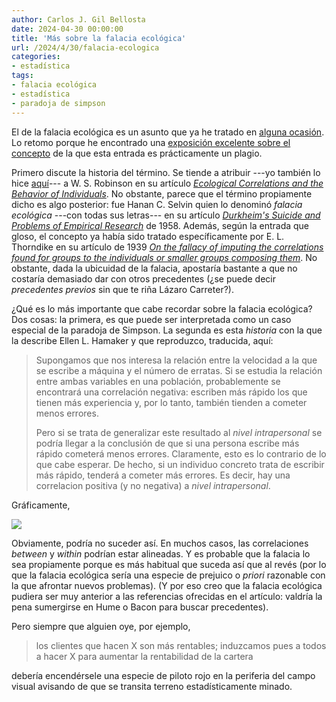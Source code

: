 ```yaml
---
author: Carlos J. Gil Bellosta
date: 2024-04-30 00:00:00
title: 'Más sobre la falacia ecológica'
url: /2024/4/30/falacia-ecologica
categories:
- estadística
tags:
- falacia ecológica
- estadística
- paradoja de simpson
---
```


El de la falacia ecológica es un asunto que ya he tratado en [alguna ocasión](https://datanalytics.com/tags/falacia-ecol%C3%B3gica/). Lo retomo porque he encontrado una
[exposición excelente sobre el concepto](https://solomonkurz.netlify.app/blog/2019-10-14-individuals-are-not-small-groups-ii-the-ecological-fallacy/)
de la que esta entrada es prácticamente un plagio.

Primero discute la historia del término. Se tiende a atribuir ---yo también lo hice [aquí](https://datanalytics.com/2020/11/25/sobre-los-origenes-de-la-falacia-ecologica/)--- a W. S. Robinson en su artículo
[_Ecological Correlations and the Behavior of Individuals_](https://academic.oup.com/ije/article/38/2/337/658252). No obstante, parece que el término propiamente dicho es algo posterior: fue Hanan C. Selvin quien lo denominó _falacia ecológica_ ---con todas sus letras--- en su artículo
[_Durkheim's Suicide and Problems of Empirical Research_](https://www.jstor.org/stable/2772991)
de 1958. Además, según la entrada que gloso, el concepto ya había sido tratado específicamente por E. L. Thorndike en su artículo de 1939
[_On the fallacy of imputing the correlations found for groups to the individuals or smaller groups composing them_](https://www.jstor.org/stable/1416673?seq=1#page_scan_tab_contents).
No obstante, dada la ubicuidad de la falacia, apostaría bastante a que no costaría demasiado dar con otros precedentes (¿se puede decir _precedentes previos_ sin que te riña Lázaro Carreter?).

¿Qué es lo más importante que cabe recordar sobre la falacia ecológica? Dos cosas: la primera, es que puede ser interpretada como un caso especial de la paradoja de Simpson. La segunda es esta _historia_ con la que la describe Ellen L. Hamaker y que reproduzco, traducida, aquí:

> Supongamos que nos interesa la relación entre la velocidad a la que se escribe a máquina y el número de erratas. Si se estudia la relación entre ambas variables en una población, probablemente se encontrará una correlación negativa: escriben más rápido los que tienen más experiencia y, por lo tanto, también tienden a cometer menos errores.
>
> Pero si se trata de generalizar este resultado al _nivel intrapersonal_ se podría llegar a la conclusión de que si una persona escribe más rápido cometerá menos errores. Claramente, esto es lo contrario de lo que cabe esperar. De hecho, si un individuo concreto trata de escribir más rápido, tenderá a cometer más errores. Es decir, hay una correlacion positiva (y no negativa) a _nivel intrapersonal_.

Gráficamente,

![](/wp-uploads/2024/falacia-ecologica.png#center)

Obviamente, podría no suceder así. En muchos casos, las correlaciones _between_ y _within_ podrían estar alineadas. Y es probable que la falacia lo sea propiamente porque es más habitual que suceda así que al revés (por lo que la falacia ecológica sería una especie de prejuico o _priori_ razonable con la que afrontar nuevos problemas). (Y por eso creo que la falacia ecológica pudiera ser muy anterior a las referencias ofrecidas en el artículo: valdría la pena sumergirse en Hume o Bacon para buscar precedentes).

Pero siempre que alguien oye, por ejemplo,

> los clientes que hacen X son más rentables; induzcamos pues a todos a hacer X para aumentar la rentabilidad de la cartera

debería encendérsele una especie de piloto rojo en la periferia del campo visual avisando de que se transita terreno estadísticamente minado.
